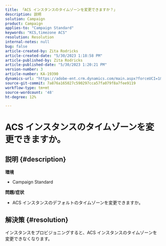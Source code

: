 ```yaml
---
title: 「ACS インスタンスのタイムゾーンを変更できますか？」
description: 説明
solution: Campaign
product: Campaign
applies-to: "Campaign Standard"
keywords: "KCS,timezone ACS"
resolution: Resolution
internal-notes: null
bug: false
article-created-by: Zita Rodricks
article-created-date: "5/30/2023 1:18:58 PM"
article-published-by: Zita Rodricks
article-published-date: "5/30/2023 1:20:21 PM"
version-number: 3
article-number: KA-19390
dynamics-url: "https://adobe-ent.crm.dynamics.com/main.aspx?forceUCI=1&pagetype=entityrecord&etn=knowledgearticle&id=c0516288-ecfe-ed11-8f6e-6045bd0063aa"
source-git-commit: 7a876a165027c590297cca57fa079f8a7fee9119
workflow-type: tm+mt
source-wordcount: '48'
ht-degree: 12%

---
```


# ACS インスタンスのタイムゾーンを変更できますか。

## 説明 {#description}

<b>環境</b>
- Campaign Standard



<b>問題/症状</b>
- ACS インスタンスのデフォルトのタイムゾーンを変更できますか。



## 解決策 {#resolution}


インスタンスをプロビジョニングすると、ACS インスタンスのタイムゾーンを変更できなくなります。
